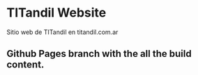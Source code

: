 # TITandil Website

Sitio web de TITandil en titandil.com.ar

## Github Pages branch with the all the build content.
